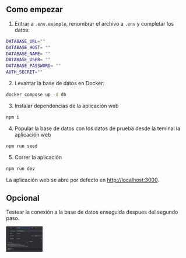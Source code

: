 ## Como empezar

1. Entrar a `.env.example`, renombrar el archivo a `.env` y completar los datos:

```bash
DATABASE_URL=""
DATABASE_HOST= ""
DATABASE_NAME= ""
DATABASE_USER= ""
DATABASE_PASSWORD= ""
AUTH_SECRET=""
```

2. Levantar la base de datos en Docker:

```bash
docker compose up -d db
```

3. Instalar dependencias de la aplicación web
```bash
npm i
```

4. Popular la base de datos con los datos de prueba desde la teminal la aplicación web
```bash
npm run seed
```

5. Correr la aplicación
```bash
npm run dev
```

La aplicación web se abre por defecto en [http://localhost:3000](http://localhost:3000).

## Opcional

Testear la conexión a la base de datos enseguida despues del segundo paso.

<div style="width: 100px;">
  <img src="docs/test_connection_datagrip.jpg" alt="DataGrip Test Connection">
</div>

